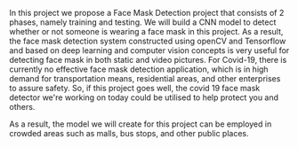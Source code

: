 In this project we propose a Face Mask Detection project that consists of 2 phases,
namely training and testing. We will build a CNN model to detect whether or not
someone is wearing a face mask in this project. As a result, the face mask detection
system constructed using openCV and Tensorflow and based on deep learning and
computer vision concepts is very useful for detecting face mask in both static and
video pictures. For Covid-19, there is currently no effective face mask detection
application, which is in high demand for transportation means, residential areas, and
other enterprises to assure safety. So, if this project goes well, the covid 19 face mask
detector we're working on today could be utilised to help protect you and others.

As a result, the model we will create for this project can be employed in crowded
areas such as malls, bus stops, and other public places.
